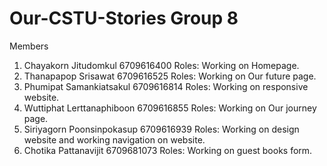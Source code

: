 # Our-CSTU-Stories Group 8

Members
1. Chayakorn Jitudomkul 6709616400 Roles: Working on Homepage.
2. Thanapapop Srisawat 6709616525 Roles: Working on Our future page.
3. Phumipat Samankiatsakul 6709616814 Roles: Working on responsive website.
4. Wuttiphat Lerttanaphiboon 6709616855 Roles: Working on Our journey page.
5. Siriyagorn Poonsinpokasup 6709616939 Roles: Working on design website and working navigation on website.
6. Chotika Pattanavijit 6709681073 Roles: Working on guest books form.